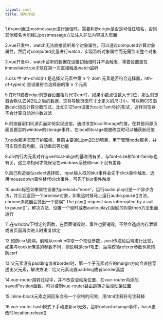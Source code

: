 ```yaml
---
layout: post
title: 踩坑小结
---
```


1.iframe通过postmessage进行通信时，需要判断origin是否是可信任域名，否则其他域名也能经过postmessage方法注入非法内容进入页面

2.vue开发中，watch无法直接监听某个对象属性，可以通过computed计算对象属性，然后对computed变量进行watch，实现监听对象属性而无需监听整个对象

3.vue开发中，watch监听的数据在设置初始值时并不会触发，需要设置属性immediate:true才能在第一次直接触发watch监听

4.css 中 nth-child(n) 是选择父元素中第 n 个 dom 元素是否符合选择器，nth-of-type(n) 是设置符合选择器的第 n 个元素

5.在IE11或者edge浏览器设置相对尺寸em时，如果小数点位数大于2位，那么浏览器会默认去掉2位之后的数据，这将导致页面尺寸比定义的尺寸小，可以用CSS函数calc动态计算分数形式，比如0.125em设置为calc(1em/8)的形式，这样浏览器不会计算自动对小数过滤

6.浏览器窗口同源页面如何实现通信，通过改变localStorage的值，在其他同源页面设置监听window的storage事件，在localStorage值被改变时可以捕获新旧值

7.node服务实现守护监控，目前主要通过pm2启动项目，用于管理node服务，并可实现负载均衡，自动重启等功能

8.div内行内元素对齐与vertical-align的基准线有关，与font-size和font-family也有关，这三项相同才能保证在windows系统和mac下没有差异

9.自己构造类似select选择框，input输入框的blur事件会先于click事件触发，选用mousedown事件替代click事件，可先于blur事件触发

10.audio标签如果属性设置为preload=“none”，运行audio.play()是一个异步方法，并且会返回一个promise对象，如果这时候马上运行audio.pause()方法，chrome浏览器会抛出一个错误“ The play() request was interrupted by a call to pause()”，解决方法，设置一个延时或者audio.play()返回的对象then方法里面运行

11.在window下绑定的函数，在页面销毁时，事件也要销毁，不然会造成内存泄漏或者页面再次进入时重复绑定

12.预防csrf漏洞，前端从cookie中取一个校验参数，post传递给后端进行比较，如果与cookie传递的参数不同，则说明是csrf攻击，后端校验referer参数也能预防csrf

13.父元素没有padding或者border时，第一个子元素对应的margin方向会直接穿透出父元素，解决方法：给父元素设置padding或者border高度

14.vue-router跳转过程中，并不改变滚动条位置，在vue-router内添加savedPosition函数，可以控制vue-router路由跳转之后滚动条位置

15.inline-block元素之间回车会有一个空格的间隙，用html注释符号注释掉

16.vue-router hash模式下手动更新url无效，监听onhashchange事件，hash更改时location.reload()
